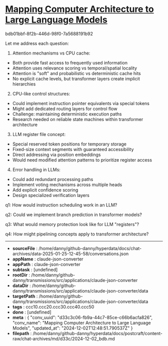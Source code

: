# [Mapping Computer Architecture to Large Language Models](https://claude.ai/chat/d33c3c06-fb9a-44c7-85ce-c66b6acfa826)

bdb01bbf-8f2b-446d-98f0-7a5688191b92

 Let me address each question:

1. Attention mechanisms vs CPU cache:
- Both provide fast access to frequently used information
- Attention uses relevance scoring vs temporal/spatial locality
- Attention is "soft" and probabilistic vs deterministic cache hits
- No explicit cache levels, but transformer layers create implicit hierarchies

2. CPU-like control structures:
- Could implement instruction pointer equivalents via special tokens
- Might add dedicated routing layers for control flow
- Challenge: maintaining deterministic execution paths
- Research needed on reliable state machines within transformer architecture

3. LLM register file concept:
- Special reserved token positions for temporary storage
- Fixed-size context segments with guaranteed accessibility
- Direct addressing via position embeddings
- Would need modified attention patterns to prioritize register access

4. Error handling in LLMs:
- Could add redundant processing paths
- Implement voting mechanisms across multiple heads
- Add explicit confidence scoring
- Design specialized verification layers

q1: How would instruction scheduling work in an LLM?

q2: Could we implement branch prediction in transformer models?

q3: What would memory protection look like for LLM "registers"?

q4: How might pipelining concepts apply to transformer architecture?

---

* **sourceFile** : /home/danny/github-danny/hyperdata/docs/chat-archives/data-2025-01-25-12-45-58/conversations.json
* **appName** : claude-json-converter
* **appPath** : claude-json-converter
* **subtask** : [undefined]
* **rootDir** : /home/danny/github-danny/transmissions/src/applications/claude-json-converter
* **dataDir** : /home/danny/github-danny/transmissions/src/applications/claude-json-converter/data
* **targetPath** : /home/danny/github-danny/transmissions/src/applications/claude-json-converter/data
* **tags** : ccc10.ccc20.ccc30.ccc40.ccc50
* **done** : [undefined]
* **meta** : {
  "conv_uuid": "d33c3c06-fb9a-44c7-85ce-c66b6acfa826",
  "conv_name": "Mapping Computer Architecture to Large Language Models",
  "updated_at": "2024-12-02T12:48:51.790537Z"
}
* **filepath** : /home/danny/github-danny/hyperdata/docs/postcraft/content-raw/chat-archives/md/d33c/2024-12-02_bdb.md